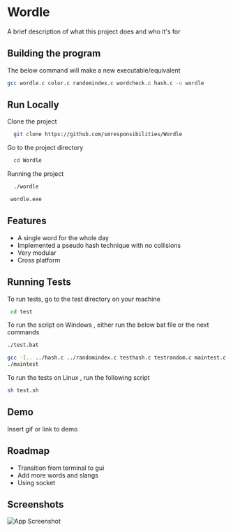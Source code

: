 # Wordle

A brief description of what this project does and who it's for

## Building the program

The below command will make a new executable/equivalent

```bash {"id":"01J6WZ5475C5VKJF1Y4H4HQVXC"}
gcc wordle.c color.c randomindex.c wordcheck.c hash.c -o wordle 
```

## Run Locally

Clone the project

```bash {"id":"01J6WZ5476B3T2H75SW9AQ2Z83"}
  git clone https://github.com/smresponsibilities/Wordle
```

Go to the project directory

```bash {"id":"01J6WZ5476B3T2H75SWBA0ZHDY"}
  cd Wordle
```

Running the project 

```bash {"id":"01J6WZ5476B3T2H75SWH9QRR4R"}
  ./wordle
```

```bash {"id":"01J71YET5SHQ310X2ZJ5YMQYH0"}
 wordle.exe
```

## Features

- A single word for the whole day
- Implemented a pseudo hash technique with no collisions
- Very modular
- Cross platform

## Running Tests

To run tests, go to the test directory on your machine

```bash {"id":"01J71Z0343QPEB3AYS0HMT7J3G"}
 cd test
```

To run the script on Windows , either run the below bat file or the next commands

```bash {"id":"01J6WZ5476B3T2H75SWKG4J3EM"}
./test.bat 
```

```bash {"id":"01J6WZA2VB89ZTG611BNCZF8FD"}
gcc -I.. ../hash.c ../randomindex.c testhash.c testrandom.c maintest.c -o maintest 
./maintest
```

To run the tests on Linux , run the following script

```bash {"id":"01J6WZC1VX396Z6Z4HH9SMTZEZ"}
sh test.sh
```

## Demo

Insert gif or link to demo

## Roadmap

- Transition from terminal to gui
- Add more words and slangs
- Using socket 

## Screenshots

![App Screenshot](https://via.placeholder.com/468x300?text=App+Screenshot+Here)

